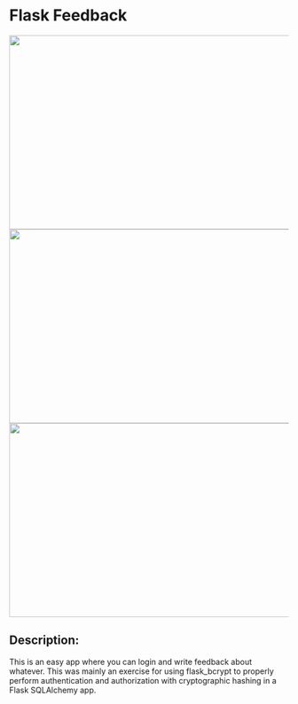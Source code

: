 # Flask Feedback 

<img src='images/Screenshot (53).png' alt='' height='350' width='600'>

<img src='screenshots/Screenshot (55).png' alt='' height='350' width='600'>

<img src='screenshots/Screenshot (56).png' alt='' height='350' width='600'>

## Description: 

This is an easy app where you can login and write feedback about whatever.
This was mainly an exercise for using flask_bcrypt to properly perform authentication and authorization 
with cryptographic hashing in a Flask SQLAlchemy app. 
